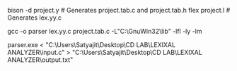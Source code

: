 bison -d project.y         # Generates project.tab.c and project.tab.h
flex project.l             # Generates lex.yy.c

gcc -o parser lex.yy.c project.tab.c -L"C:\GnuWin32\lib" -lfl -ly -lm

parser.exe < "C:\Users\Satyajit\Desktop\CD LAB\LEXIXAL ANALYZER\input.c" > "C:\Users\Satyajit\Desktop\CD LAB\LEXIXAL ANALYZER\output.txt"
